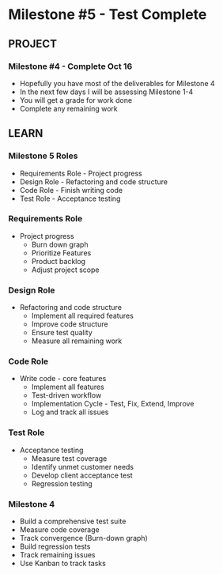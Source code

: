 # Milestone #5 - Test Complete


## PROJECT

### Milestone #4 - Complete Oct 16
* Hopefully you have most of the deliverables for Milestone 4
* In the next few days I will be assessing Milestone 1-4
* You will get a grade for work done
* Complete any remaining work



## LEARN

### Milestone 5 Roles
* Requirements Role - Project progress
* Design Role - Refactoring and code structure
* Code Role - Finish writing code
* Test Role - Acceptance testing
    
    
### Requirements Role
* Project progress
    * Burn down graph
    * Prioritize Features
    * Product backlog 
    * Adjust project scope
    

### Design Role
* Refactoring and code structure
    * Implement all required features
    * Improve code structure
    * Ensure test quality 
    * Measure all remaining work
    
    
### Code Role
* Write code - core features
    * Implement all features
    * Test-driven workflow
    * Implementation Cycle - Test, Fix, Extend, Improve 
    * Log and track all issues
    
    
### Test Role
* Acceptance testing
    * Measure test coverage
    * Identify unmet customer needs
    * Develop client acceptance test 
    * Regression testing
        
        
### Milestone 4
* Build a comprehensive test suite
* Measure code coverage
* Track convergence (Burn-down graph)
* Build regression tests
* Track remaining issues
* Use Kanban to track tasks


